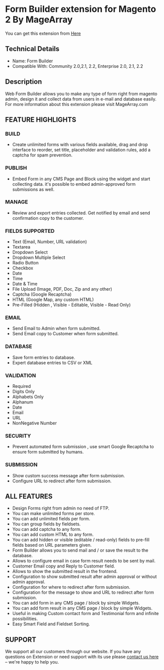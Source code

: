 # Form Builder extension for Magento 2 By MageArray #
You can get this extension from [Here](https://www.magearray.com/form-builder-maker-creator-generator-designer-extension-for-magento-2.html)
## Technical Details ##
* Name: Form Builder
* Compatible With: Community 2.0,2.1, 2.2, Enterprise 2.0, 2.1, 2.2
## Description
Web Form Builder allows you to make any type of form right from magento admin, design it and collect data from users in e-mail and database easily. For more information about this extension please visit MageArray.com

## FEATURE HIGHLIGHTS
### BUILD
* Create unlimited forms with various fields available, drag and drop interface to reorder, set title, placeholder and validation rules, add a captcha for spam prevention.
### PUBLISH
* Embed Form in any CMS Page and Block using the widget and start collecting data. it's possible to embed admin-approved form submissions as well. 

### MANAGE
* Review and export entries collected. Get notified by email and send confirmation copy to the customer. 

### FIELDS SUPPORTED
* Text (Email, Number, URL validation)
* Textarea 
* Dropdown Select 
* Dropdown Multiple Select 
* Radio Button
* Checkbox 
* Date 
* Time 
* Date & Time 
* File Upload (Image, PDF, Doc, Zip and any other)
* Captcha (Google Recaptcha)
* HTML (Google Map, any custom HTML)
* Pre-Filled (Hidden , Visible - Editable, Visible - Read Only)

### EMAIL
* Send Email to Admin when form submitted.
* Send Email copy to Customer when form submitted.

### DATABASE
* Save form entries to database.
* Expert database entries to CSV or XML

### VALIDATION
* Required
* Digits Only
* Alphabets Only
* Alphanum
* Date 
* Email
* URL
* NonNegative Number

### SECURITY
*  Prevent automated form submission , use smart Google Recaptcha to ensure form submitted by humans.

### SUBMISSION
* Show custom success message after form submission.
* Configure URL to redirect after form submission.

## ALL FEATURES
* Design Forms right from admin no need of FTP. 
* You can make unlimited forms per store. 
* You can add unlimited fields per form. 
* You can group fields by fieldsets.
* You can add captcha to any form. 
* You can add custom HTML to any form. 
* You can add hidden or visible (editable / read-only) fields to pre-fill fields based on URL parameters given.
* Form Builder allows you to send mail and / or save the result to the database. 
* Allows to configure email in case form result needs to be sent by mail. 
* Customer Email copy and Reply to Customer field. 
* Allows to show the submitted result in the frontend. 
* Configuration to show submitted result after admin approval or without admin approval. 
* Configuration for where to redirect after form submission. 
* Configuration for the message to show and URL to redirect after form submission. 
* You can add form in any CMS page / block by simple Widgets. 
* You can add form result in any CMS page / block by simple Widgets. 
* Useful in making Custom contact form and Testimonial form and infinite possibilities. 
* Easy Smart Field and Fieldset Sorting. 

## SUPPORT
We support all our customers through our website. If you have any questions on Extension or need support with its use please [contact us here](https://www.magearray.com/contact/) – we're happy to help you. 
